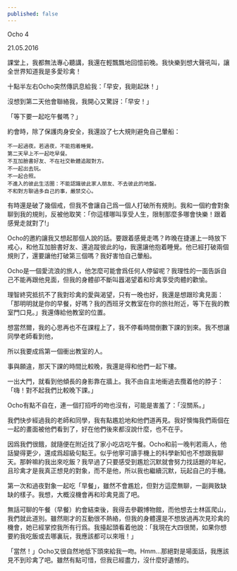 ```yaml
---
published: false
---
```

Ocho 4

21.05.2016

課堂上，我都無法專心聽講，我還在輕飄飄地回憶前晚。我快樂到想大聲吼叫，讓全世界知道我是多愛珍禽！

 

十點半左右Ocho突然傳訊息給我：「早安，我剛起牀！」

 

沒想到第二天他會聯絡我，我開心又驚訝：「早安！」

 

「等下要一起吃午餐嗎？」

 

約會時，除了保護肉身安全，我還設了七大規則避免自己暈船：

 

    不一起過夜。若過夜，不能抱着睡覺。
    第二天早上不一起吃早餐。
    不互加臉書好友、不在社交軟體追蹤對方。
    不一起出去玩。
    不一起合照。
    不進入的彼此生活圈：不能認識彼此家人朋友、不去彼此的地盤。
    不和對方聊過多自己的事，嚴禁交心。

 

有時還是破了幾個戒，但我不會讓自己爲一個人打破所有規則。我和一個約會對象聊到我的規則，反被他取笑：「你這樣哪叫享受人生，限制那麼多哪會快樂！跟着感覺走就對了!」

 

Ocho的邀約讓我又想起那個人說的話。要跟着感覺走嗎？昨晚在捷運上一時放下戒心，和他互加臉書好友、還追蹤彼此的Ig，我還讓他抱着睡覺。他已經打破兩個規則了，還要讓他打破第三個嗎？我好害怕自己暈船。

 

Ocho是一個愛流浪的旅人，他怎麼可能會爲任何人停留呢？我理性的一面告訴自己不能再跟他見面，但我的身體卻不斷叫囂渴望着和珍禽享受肉體的歡愉。

 

理智終究抵抗不了我對珍禽的愛與渴望，只有一晚也好，我還是想跟珍禽見面：「那明明就是你的早餐，好嗎？我的西班牙文教室在你的旅社附近，等下在我的教室門口見。」我還傳給他教室的位置。

 

想當然爾，我的心思再也不在課程上了，我不停看時間倒數下課的到來。我不想讓同學老師看到他，

所以我要成爲第一個衝出教室的人。

 

事與願違，那天下課的時間比較晚，我還是得和他們一起下樓。

 

一出大門，就看到他傾長的身影靠在牆上。我不由自主地衝過去攬着他的脖子：「嗨！對不起我們比較晚下課。」

 

Ocho有點不自在，連一個打招呼的吻也沒有，可能是害羞了：「沒關系。」

 

我們快步經過我的老師和同學，我有點尷尬地和他們道再見。我好懊悔我們兩個在一起的畫面被他們看到了，好在他們後來都沒說什麼，也不在乎。

 

 

因爲我們很餓，就隨便在附近找了家小吃店吃午餐。Ocho和前一晚判若兩人，他話變得更少，還成爲超級句點王。似乎他寧可讀手機上的科學新知也不想跟我聊天。那幹嘛約我出來吃飯？我早過了只要感受到尷尬沉默就會努力找話題的年紀，且珍禽才是我真正想見的對象，而不是他，所以我也繼續沉默，玩起自己的手機。

 

第一次和過夜對象一起吃「早餐」，雖然不會尷尬，但對方這麼無聊，一副興致缺缺的樣子。我想，大概沒機會再和珍禽見面了吧。

 

無話可聊的午餐（早餐）約會結束後，我得去參觀博物館，而他想去士林區爬山，我們就此道別。雖然剛才的互動很不熱絡，但我的身體還是不想放過再次見珍禽的機會，她已經掌控我所有行爲。我擡起頭看着他說：「我現在大四很閒，如果你想要約我吃飯或去哪裏玩，我應該都可以來哦！」

 

「當然！」Ocho又很自然地低下頭來給我一吻。Hmm…那絕對是場面話，我應該見不到珍禽了吧。雖然有點可惜，但我已經盡力，沒什麼好遺憾的。
